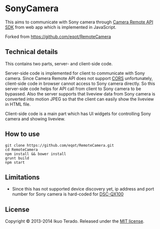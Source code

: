# SonyCamera

This aims to communicate with Sony camera through [Camera Remote API SDK](http://developer.sony.com/develop/cameras/) from web app which is implemented in JavaScript.

Forked from https://github.com/eqot/RemoteCamera


## Technical details

This contains two parts, server- and client-side code.

Server-side code is implemented for client to communicate with Sony camera.
Since Camera Remote API does not support [CORS](http://www.w3.org/TR/cors/) unfortunately, client-side code in browser cannot access to Sony camera directly. So this server-side code helps for API call from client to Sony camera to be bypassed.
Also the server supports that liveview data from Sony camera is converted into motion JPEG so that the client can easily show the liveview in HTML file.

Client-side code is a main part which has UI widgets for controlling Sony camera and showing liveview.


## How to use

```
git clone https://github.com/eqot/RemoteCamera.git
cd RemoteCamera
npm install && bower install
grunt build
npm start
```


## Limitations

* Since this has not supported device discovery yet, ip address and port number for Sony camera is hard-coded for [DSC-QX100](http://developer.sony.com/devices/cameras/sony-smartphone-attachable-lens-style-camera-dsc-qx100/)


## License

Copyright &copy; 2013-2014 Ikuo Terado. Released under the [MIT license](http://www.opensource.org/licenses/mit-license.php).
